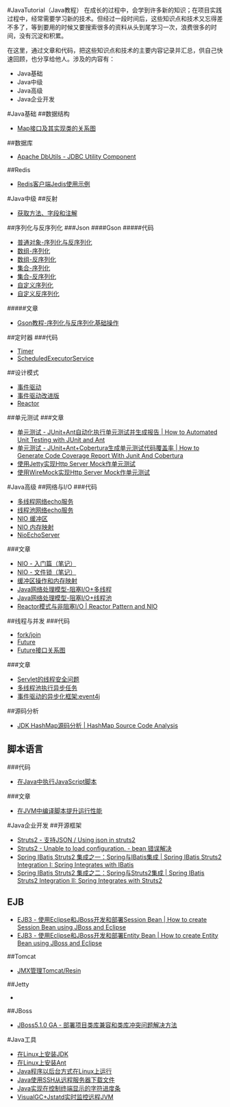 #JavaTutorial（Java教程）
在成长的过程中，会学到许多新的知识；在项目实践过程中，经常需要学习新的技术。但经过一段时间后，这些知识点和技术又忘得差不多了，等到要用的时候又要搜索很多的资料从头到尾学习一次，浪费很多的时间，没有沉淀和积累。

在这里，通过文章和代码，把这些知识点和技术的主要内容记录并汇总，供自己快速回顾，也分享给他人。涉及的内容有：
* Java基础
* Java中级
* Java高级
* Java企业开发

#Java基础
##数据结构
* [Map接口及其实现类的关系图](src/cn/aofeng/demo/java/util/map/Map接口及其实现类.ucls)

##数据库
* [Apache DbUtils - JDBC Utility Component](src/cn/aofeng/demo/dbutils)

##Redis
* [Redis客户端Jedis使用示例](src/cn/aofeng/demo/redis/JedisDemo.java)


#Java中级
##反射
* [获取方法、字段和注解](src/cn/aofeng/demo/java/lang/reflect/ClassAnalyze.java)

##序列化与反序列化
###Json
####Gson
#####代码
* [普通对象-序列化与反序列化](src/cn/aofeng/demo/json/gson/SimpleObjectSerialize.java)
* [数组-序列化](src/cn/aofeng/demo/json/gson/ArraySerialize.java)
* [数组-反序列化](src/cn/aofeng/demo/json/gson/ArrayDeserialize.java)
* [集合-序列化](src/cn/aofeng/demo/json/gson/CollectionsSerialize.java)
* [集合-反序列化](src/cn/aofeng/demo/json/gson/CollectionDeserialize.java)
* [自定义序列化](src/cn/aofeng/demo/json/gson/CustomSerialize.java)
* [自定义反序列化](src/cn/aofeng/demo/json/gson/CustomDeserialize.java)

#####文章
* [Gson教程-序列化与反序列化基础操作](http://aofengblog.blog.163.com/blog/static/6317021201571275718825/)

##定时器
###代码
* [Timer](src/cn/aofeng/demo/java/util/timer/TimerDemo.java)
* [ScheduledExecutorService](src/cn/aofeng/demo/java/util/concurret/ScheduledExecutorServiceDemo.java)

##设计模式
* [事件驱动](src/cn/aofeng/demo/eventdriver_normal)
* [事件驱动改进版](src/cn/aofeng/demo/eventdriver_improve)
* [Reactor](src/cn/aofeng/demo/reactor)

##单元测试
###文章
* [单元测试 - JUnit+Ant自动化执行单元测试并生成报告 | How to Automated Unit Testing with JUnit and Ant](http://aofengblog.blog.163.com/blog/static/6317021201312734058296/)
* [单元测试 - JUnit+Ant+Cobertura生成单元测试代码覆盖率 | How to Generate Code Coverage Report With Junit And Cobertura](http://aofengblog.blog.163.com/blog/static/6317021201312763630878/)
* [使用Jetty实现Http Server Mock作单元测试](src/cn/aofeng/demo/jetty)
* [使用WireMock实现Http Server Mock作单元测试](src/cn/aofeng/demo/wiremock)


#Java高级
##网络与I/O
###代码
* [多线程网络echo服务](src/cn/aofeng/demo/io/MultiThreadEchoServer.java)
* [线程池网络echo服务](src/cn/aofeng/demo/io/ThreadPoolEchoServer.java)
* [NIO 缓冲区](src/cn/aofeng/demo/nio/BufferIO.java)
* [NIO 内存映射](src/cn/aofeng/demo/nio/MemoryMapper.java)
* [NioEchoServer](src/cn/aofeng/demo/nio/NioEchoServer.java)

###文章
* [NIO - 入门篇（笔记）](http://aofengblog.blog.163.com/blog/static/6317021200892145321884/)
* [NIO - 文件锁（笔记）](http://aofengblog.blog.163.com/blog/static/631702120089276182626/)
* [缓冲区操作和内存映射](http://aofengblog.blog.163.com/blog/static/6317021201382925314705/)
* [Java网络处理模型-阻塞I/O+多线程](http://aofengblog.blog.163.com/blog/static/6317021201392153148393/)
* [Java网络处理模型-阻塞I/O+线程池](http://aofengblog.blog.163.com/blog/static/63170212013921758425/)
* [Reactor模式与非阻塞I/O | Reactor Pattern and NIO](http://aofengblog.blog.163.com/blog/static/6317021201310293953286/)

##线程与并发
###代码
* [fork/join](src/cn/aofeng/demo/java/util/forkjoin/HelloForkJoin.java)
* [Future](src/cn/aofeng/demo/java/util/future/HelloFuture.java)
* [Future接口关系图](src/cn/aofeng/demo/java/util/future/Future.ucls)

###文章
* [Servlet的线程安全问题](http://aofengblog.blog.163.com/blog/static/631702120081016102531434/)
* [多线程池执行异步任务](http://aofengblog.blog.163.com/blog/static/6317021201423193434810/)
* [事件驱动的异步化框架:event4j](http://aofengblog.blog.163.com/blog/static/63170212014102463624267/)

##源码分析
* [JDK HashMap源码分析 | HashMap Source Code Analysis](http://aofengblog.blog.163.com/blog/static/631702120147148919858/)

## 脚本语言
###代码
* [在Java中执行JavaScript脚本](src/cn/aofeng/demo/script/ScriptRunPerformence.java)

###文章
* [在JVM中编译脚本提升运行性能](http://aofengblog.blog.163.com/blog/static/6317021201311143045607/)


#Java企业开发
##开源框架
* [Struts2 - 支持JSON / Using json in struts2](http://aofengblog.blog.163.com/blog/static/6317021201072311443715/)
* [Struts2 - Unable to load configuration. - bean 错误解决](http://aofengblog.blog.163.com/blog/static/631702120103184042768/)
* [Spring IBatis Struts2 集成之一：Spring与IBatis集成 | Spring IBatis Struts2 Integration I: Spring Integrates with IBatis](http://aofengblog.blog.163.com/blog/static/6317021201121911105510/)
* [Spring IBatis Struts2 集成之二：Spring与Struts2集成 | Spring IBatis Struts2 Integration II: Spring Integrates with Struts2](http://aofengblog.blog.163.com/blog/static/6317021201122172525296/)

## EJB
* [EJB3 - 使用Eclipse和JBoss开发和部署Session Bean | How to create Session Bean using JBoss and Eclipse](http://aofengblog.blog.163.com/blog/static/6317021201121310318552/)
* [EJB3 - 使用Eclipse和JBoss开发和部署Entity Bean | How to create Entity Bean using JBoss and Eclipse](http://aofengblog.blog.163.com/blog/static/631702120112147279187/)

##Tomcat
* [JMX管理Tomcat/Resin](http://aofengblog.blog.163.com/blog/static/6317021200871711013857/)

##Jetty
* []()

##JBoss
* [JBoss5.1.0 GA - 部署项目类库兼容和类库冲突问题解决方法](http://aofengblog.blog.163.com/blog/static/631702120113674626533/)


#Java工具
* [在Linux上安装JDK](http://aofengblog.blog.163.com/blog/static/6317021200810172817818/)
* [在Linux上安装Ant](http://aofengblog.blog.163.com/blog/static/631702120081017113327582/)
* [Java程序以后台方式在Linux上运行](http://aofengblog.blog.163.com/blog/static/631702120081014104934762/)
* [Java使用SSH从远程服务器下载文件](http://aofengblog.blog.163.com/blog/static/6317021201362975846986/)
* [Java实现在控制终端显示的字符进度条](http://aofengblog.blog.163.com/blog/static/6317021201362723025426/)
* [VisualGC+Jstatd实时监控远程JVM](http://aofengblog.blog.163.com/blog/static/63170212013529818373/)
